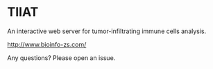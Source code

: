 # TIIAT
 An interactive web server for tumor-infiltrating immune cells analysis.
 
http://www.bioinfo-zs.com/
 
 Any questions? Please open an issue. 

